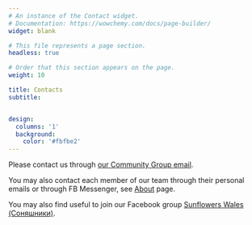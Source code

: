 ```yaml
---
# An instance of the Contact widget.
# Documentation: https://wowchemy.com/docs/page-builder/
widget: blank

# This file represents a page section.
headless: true

# Order that this section appears on the page.
weight: 10

title: Contacts
subtitle:


design:
  columns: '1'
  background:
    color: '#fbfbe2'
---
```


Please contact us through <a href="mailto:sunflowerswales@gmail.com">our Community Group email</a>.

You may also contact each member of our team through their personal emails or through FB Messenger, see <a href="/about/">About</a> page.

You may also find useful to join our Facebook group <a href="https://www.facebook.com/groups/601579067497655" target="_blank">Sunflowers Wales (Соняшники)</a>.
